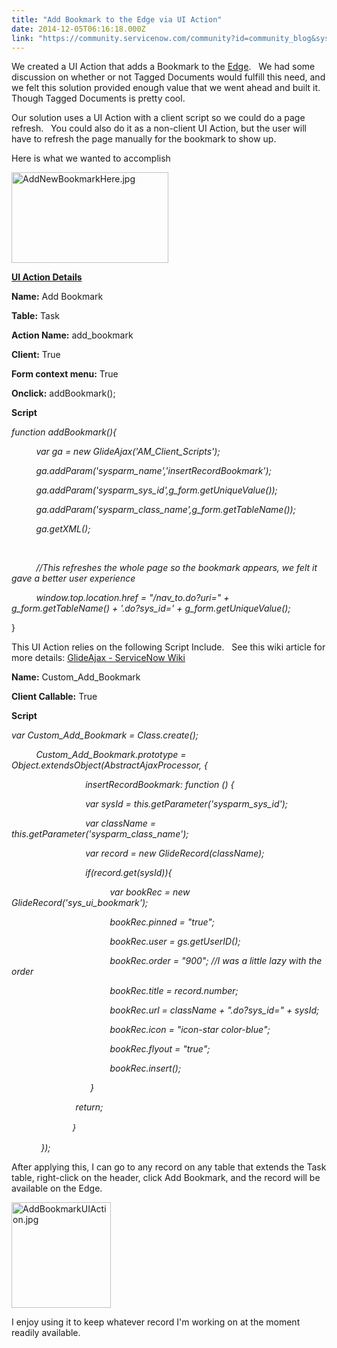 ```yaml
---
title: "Add Bookmark to the Edge via UI Action"
date: 2014-12-05T06:16:18.000Z
link: "https://community.servicenow.com/community?id=community_blog&sys_id=a82ee26ddbd0dbc01dcaf3231f9619f6"
---
```

<p>We created a UI Action that adds a Bookmark to the <a title="ki.servicenow.com/index.php?title=Navigation_and_the_User_Interface#The_Edge" href="http://wiki.servicenow.com/index.php?title=Navigation_and_the_User_Interface#The_Edge">Edge</a>.   We had some discussion on whether or not Tagged Documents would fulfill this need, and we felt this solution provided enough value that we went ahead and built it.   Though Tagged Documents is pretty cool.</p><p></p><p>Our solution uses a UI Action with a client script so we could do a page refresh.   You could also do it as a non-client UI Action, but the user will have to refresh the page manually for the bookmark to show up.</p><p></p><p>Here is what we wanted to accomplish</p><p><img  alt="AddNewBookmarkHere.jpg" class="image-0 jive-image" height="145" src="58d05902db581b04ed6af3231f9619ec.iix" style="height: 144.932258064516px; width: 251px;" width="251"/></p><p><strong style="text-decoration: underline;">UI Action Details</strong></p><p><strong>Name:</strong> Add Bookmark</p><p><strong>Table:</strong> Task</p><p><strong>Action Name:</strong> add_bookmark</p><p><strong>Client:</strong> True</p><p><strong>Form context menu:</strong> True</p><p><strong>Onclick:</strong> addBookmark();</p><p><strong>Script</strong></p><p><em>function addBookmark(){</em></p><p><em>           var ga = new GlideAjax('AM_Client_Scripts');</em></p><p><em>           ga.addParam('sysparm_name','insertRecordBookmark');</em></p><p><em>           ga.addParam('sysparm_sys_id',g_form.getUniqueValue());</em></p><p><em>           ga.addParam('sysparm_class_name',g_form.getTableName());</em></p><p><em>           ga.getXML();</em></p><p>         </p><p><em>           //This refreshes the whole page so the bookmark appears, we felt it gave a better user experience</em></p><p><em>           window.top.location.href = "/nav_to.do?uri=" + g_form.getTableName() + '.do?sys_id=' + g_form.getUniqueValue();</em></p><p>}</p><p></p><p>This UI Action relies on the following Script Include.   See this wiki article for more details: <a href="http://wiki.servicenow.com/index.php?title=GlideAjax" title="http://wiki.servicenow.com/index.php?title=GlideAjax">GlideAjax - ServiceNow Wiki</a></p><p></p><p><strong>Name:</strong> Custom_Add_Bookmark</p><p><strong>Client Callable:</strong> True</p><p><strong>Script</strong></p><p><em>var Custom_Add_Bookmark = Class.create();</em></p><p><em>           Custom_Add_Bookmark.prototype = Object.extendsObject(AbstractAjaxProcessor, {</em></p><p><em>                               insertRecordBookmark: function () {</em></p><p><em>                               var sysId = this.getParameter('sysparm_sys_id');</em></p><p><em>                               var className = this.getParameter('sysparm_class_name');</em></p><p><em>                               var record = new GlideRecord(className);</em></p><p><em>                               if(record.get(sysId)){</em></p><p><em>                                         var bookRec = new GlideRecord('sys_ui_bookmark');</em></p><p><em>                                         bookRec.pinned = "true";</em></p><p><em>                                         bookRec.user = gs.getUserID();</em></p><p><em>                                         bookRec.order = "900"; //I was a little lazy with the order</em></p><p><em>                                         bookRec.title = record.number;</em></p><p><em>                                         bookRec.url = className + ".do?sys_id=" + sysId;</em></p><p><em>                                         bookRec.icon = "icon-star color-blue";</em></p><p><em>                                         bookRec.flyout = "true";</em></p><p><em>                                         bookRec.insert();</em></p><p><em>                                 }</em></p><p><em>                           return;</em></p><p><em style="line-height: 1.5em; font-size: 10pt;">                           }</em></p><p><em>             });</em></p><p></p><p>After applying this, I can go to any record on any table that extends the Task table, right-click on the header, click Add Bookmark, and the record will be available on the Edge.</p><p><img  alt="AddBookmarkUIAction.jpg" class="image-1 jive-image" height="168" src="310b2c0adb94dfc068c1fb651f96195f.iix" style="height: 168.238532110092px; width: 159px;" width="159"/></p><p></p><p>I enjoy using it to keep whatever record I'm working on at the moment readily available.</p>